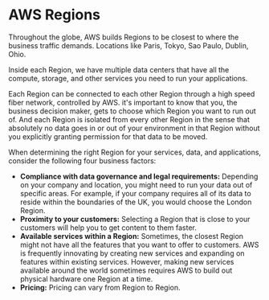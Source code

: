 # AWS Regions
Throughout the globe, AWS builds Regions to be closest to where the business traffic demands. Locations like Paris, Tokyo, Sao Paulo, Dublin, Ohio.

Inside each Region, we have multiple data centers that have all the compute, storage, and other services you need to run your applications. 

Each Region can be connected to each other Region through a high speed fiber network, controlled by AWS. it's important to know that you, the business decision maker, gets to choose which Region you want to run out of. And each Region is isolated from every other Region in the sense that absolutely no data goes in or out of your environment in that Region without you explicitly granting permission for that data to be moved.
  
When determining the right Region for your services, data, and applications, consider the following four business factors:
- **Compliance with data governance and legal requirements:** Depending on your company and location, you might need to run your data out of specific areas. For example, if your company requires all of its data to reside within the boundaries of the UK, you would choose the London  Region.
- **Proximity to your customers:** Selecting a Region that is close to your customers will help you to get content to them faster. 
- **Available services within a Region:** Sometimes, the closest Region might not have all the features that you want to offer to customers. AWS is frequently innovating by creating new services and expanding on features within existing services. However, making new services available around the world sometimes requires AWS to build out physical hardware one Region at a time.
- **Pricing:** Pricing can vary from Region to Region.